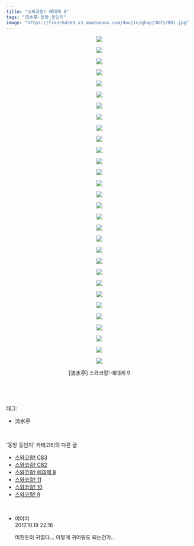 ```yaml
---
title: "스와코랑! 예대제 9"
tags: "流水亭 동방_동인지"
image: "https://franch4569.s3.amazonaws.com/doujin/ghap/3875/001.jpg"
---
```

<div class="article">
<p style="text-align: center; clear: none; float: none;"><img src="{{ site.imgserver2 }}/ghap/3875/001.jpg"/></p>
<p style="text-align: center; clear: none; float: none;"><img src="{{ site.imgserver2 }}/ghap/3875/002.jpg"/></p>
<p style="text-align: center; clear: none; float: none;"><img src="{{ site.imgserver2 }}/ghap/3875/003.jpg"/></p>
<p style="text-align: center; clear: none; float: none;"><img src="{{ site.imgserver2 }}/ghap/3875/004.jpg"/></p>
<p style="text-align: center; clear: none; float: none;"><img src="{{ site.imgserver2 }}/ghap/3875/005.jpg"/></p>
<p style="text-align: center; clear: none; float: none;"><img src="{{ site.imgserver2 }}/ghap/3875/006.jpg"/></p>
<p style="text-align: center; clear: none; float: none;"><img src="{{ site.imgserver2 }}/ghap/3875/007.jpg"/></p>
<p style="text-align: center; clear: none; float: none;"><img src="{{ site.imgserver2 }}/ghap/3875/008.jpg"/></p>
<p style="text-align: center; clear: none; float: none;"><img src="{{ site.imgserver2 }}/ghap/3875/009.jpg"/></p>
<p style="text-align: center; clear: none; float: none;"><img src="{{ site.imgserver2 }}/ghap/3875/010.jpg"/></p>
<p style="text-align: center; clear: none; float: none;"><img src="{{ site.imgserver2 }}/ghap/3875/011.jpg"/></p>
<p style="text-align: center; clear: none; float: none;"><img src="{{ site.imgserver2 }}/ghap/3875/012.jpg"/></p>
<p style="text-align: center; clear: none; float: none;"><img src="{{ site.imgserver2 }}/ghap/3875/013.jpg"/></p>
<p style="text-align: center; clear: none; float: none;"><img src="{{ site.imgserver2 }}/ghap/3875/014.jpg"/></p>
<p style="text-align: center; clear: none; float: none;"><img src="{{ site.imgserver2 }}/ghap/3875/015.jpg"/></p>
<p style="text-align: center; clear: none; float: none;"><img src="{{ site.imgserver2 }}/ghap/3875/016.jpg"/></p>
<p style="text-align: center; clear: none; float: none;"><img src="{{ site.imgserver2 }}/ghap/3875/017.jpg"/></p>
<p style="text-align: center; clear: none; float: none;"><img src="{{ site.imgserver2 }}/ghap/3875/018.jpg"/></p>
<p style="text-align: center; clear: none; float: none;"><img src="{{ site.imgserver2 }}/ghap/3875/019.jpg"/></p>
<p style="text-align: center; clear: none; float: none;"><img src="{{ site.imgserver2 }}/ghap/3875/020.jpg"/></p>
<p style="text-align: center; clear: none; float: none;"><img src="{{ site.imgserver2 }}/ghap/3875/021.jpg"/></p>
<p style="text-align: center; clear: none; float: none;"><img src="{{ site.imgserver2 }}/ghap/3875/022.jpg"/></p>
<p style="text-align: center; clear: none; float: none;"><img src="{{ site.imgserver2 }}/ghap/3875/023.jpg"/></p>
<p style="text-align: center; clear: none; float: none;"><img src="{{ site.imgserver2 }}/ghap/3875/024.jpg"/></p>
<p style="text-align: center; clear: none; float: none;"><img src="{{ site.imgserver2 }}/ghap/3875/025.jpg"/></p>
<p style="text-align: center; clear: none; float: none;"><img src="{{ site.imgserver2 }}/ghap/3875/026.jpg"/></p>
<p style="text-align: center; clear: none; float: none;"><img src="{{ site.imgserver2 }}/ghap/3875/027.jpg"/></p>
<p style="text-align: center; clear: none; float: none;"><img src="{{ site.imgserver2 }}/ghap/3875/028.jpg"/></p>
<p style="text-align: center; clear: none; float: none;"><img src="{{ site.imgserver2 }}/ghap/3875/029.jpg"/></p>
<p style="text-align: center; clear: none; float: none;"><img src="{{ site.imgserver2 }}/ghap/3875/030.jpg"/></p>
<p style="text-align: center; clear: none; float: none;">[流水亭] 스와코랑! 예대제 9</p>
<p><br/></p>
</div><br/>
<div class="tagTrail">
<p>태그: </p>
<ul>
<li>流水亭</li>
</ul>
</div><br/>
<div class="another">
<p>'동방 동인지' 카테고리의 다른 글</p>
<ul>
<li><a href="/ghap_3877">스와코랑! C83</a></li>
<li><a href="/ghap_3876">스와코랑! C82</a></li>
<li><a href="/ghap_3875">스와코랑! 예대제 9</a></li>
<li><a href="/ghap_3874">스와코랑! 11</a></li>
<li><a href="/ghap_3873">스와코랑! 10</a></li>
<li><a href="/ghap_3872">스와코랑! 9</a></li>
</ul>
</div><br/>
<div class="cb_module cb_fluid">
<div class="cb_wrt cb_profile">
<div class="comment">
<ul>
<li class="cb_thumb_off" id="comment15109555">
<div class="cb_comment_area">
<div class="cb_info_area">
<div class="cb_section">
<span class="cb_nick_name">여야여</span>
</div>
<div class="cb_section">
<span class="cb_date">2017.10.19 22:16 </span>
</div>
</div>
<div class="cb_dsc_comment">
<p class="cb_dsc">
											미친듯이 귀엽다... 이렇게 귀여워도 되는건가..
										</p>
</div>
</div></li>
</ul>
</div>
</div><!-- commentList close -->
</div><br/>
